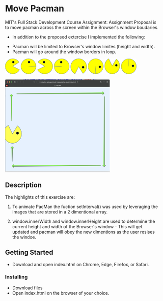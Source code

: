 # Move Pacman

MIT's Full Stack Development Course Assignment: Assignment Proposal is to move pacman across the screen within the Browser's window boudaries.

- In addition to the proposed extercise I implemented the following:
* Pacman will be limited to Browser's window limites (height and width).
* Pacman will go around the window borders in loop.

<p float="left">
    <img src="https://github.com/thiagosrpt/MIT-pacman-exercise/blob/f75f1fcb999491277e5d168dea2a8f7dfbdb0fd5/PacMan1.png" height="50">
    <img src="https://github.com/thiagosrpt/MIT-pacman-exercise/blob/f75f1fcb999491277e5d168dea2a8f7dfbdb0fd5/PacMan2.png" height="50">
    <img src="https://github.com/thiagosrpt/MIT-pacman-exercise/blob/f75f1fcb999491277e5d168dea2a8f7dfbdb0fd5/PacMan3.png" height="50">
    <img src="https://github.com/thiagosrpt/MIT-pacman-exercise/blob/f75f1fcb999491277e5d168dea2a8f7dfbdb0fd5/PacMan4.png" height="50">
    <img src="https://github.com/thiagosrpt/MIT-pacman-exercise/blob/f75f1fcb999491277e5d168dea2a8f7dfbdb0fd5/PacMan5.png" height="50">
    <img src="https://github.com/thiagosrpt/MIT-pacman-exercise/blob/f75f1fcb999491277e5d168dea2a8f7dfbdb0fd5/PacMan6.png" height="50">
    <img src="https://github.com/thiagosrpt/MIT-pacman-exercise/blob/f75f1fcb999491277e5d168dea2a8f7dfbdb0fd5/PacMan7.png" height="50">
    <img src="https://github.com/thiagosrpt/MIT-pacman-exercise/blob/f75f1fcb999491277e5d168dea2a8f7dfbdb0fd5/PacMan8.png" height="50">
<p>

<img src="https://github.com/thiagosrpt/MIT-pacman-exercise/blob/f510fc5781365b8d1e17e3c28802ab4ae30d3a53/illustration-app-mit-exercise.png" height="300">

## Description

The highlights of this exercise are:

1) To animate PacMan the fuction setInterval() was used by leveraging the images that are stored in a 2 dimentional array.

2) window.innerWidth and window.innerHeight are used to determine the current height and width of the Browser's window - This will get updated and pacman will obey the new dimentions as the user resises the windoe.

## Getting Started

- Download and open index.html on Chrome, Edge, Firefox, or Safari.

### Installing

* Download files
* Open index.html on the browser of your choice.
